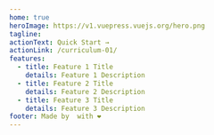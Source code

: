 ```yaml
---
home: true
heroImage: https://v1.vuepress.vuejs.org/hero.png
tagline:
actionText: Quick Start →
actionLink: /curriculum-01/
features:
  - title: Feature 1 Title
    details: Feature 1 Description
  - title: Feature 2 Title
    details: Feature 2 Description
  - title: Feature 3 Title
    details: Feature 3 Description
footer: Made by  with ❤️
---
```

